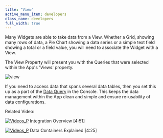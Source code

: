 ```yaml
---
title: "View"
active_menu_item: developers
class_name: developers
full_width: true
---
```



Many Widgets are able to take data from a View. Whether a Grid, showing many rows of data, a Pie Chart showing a data series or a simple text field showing a total or a field value, you will need to associate the Widget with a View.

The View Property will present you with the Queries that were selected within the App's 'Views' property.

![view](/img/docs/view.png)

If you need to access data that spans several data tables, then you set this up as a part of the [Data Query](/developers/documentation/product-guide/the-console/console-tabs/queries/) in the Console. This keeps the data management within the App clean and simple and ensure re-usability of data configurations.

Related Video:

[![Videos\_P](/img/docs/videos_p.png)](http://www.youtube.com/v/Jy5HgPdtvMY?autoplay=1&hd=1&fs=1&showsearch=0&rel=0&) Integration Overview [4:51]

[![Videos\_P](/img/docs/videos_p.png)](http://www.youtube.com/v/TrfVkAavkOQ?autoplay=1&hd=1&fs=1&showsearch=0&rel=0&) Data Containers Explained [4:25]

